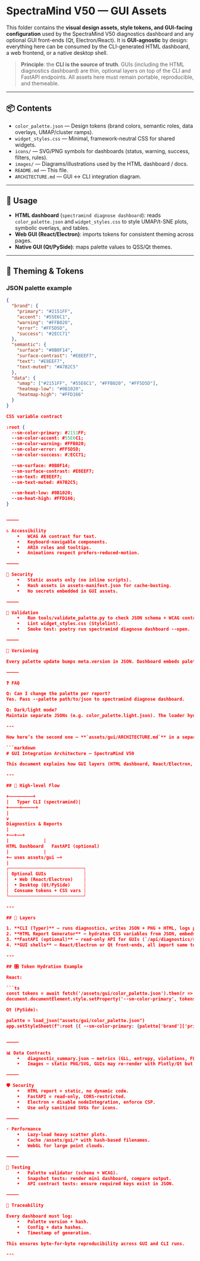 # SpectraMind V50 — GUI Assets

This folder contains the **visual design assets, style tokens, and GUI-facing configuration** used by the SpectraMind V50 diagnostics dashboard and any optional GUI front-ends (Qt, Electron/React). It is **GUI-agnostic** by design: everything here can be consumed by the CLI-generated HTML dashboard, a web frontend, or a native desktop shell.

> **Principle**: the **CLI is the source of truth**. GUIs (including the HTML diagnostics dashboard) are thin, optional layers on top of the CLI and FastAPI endpoints. All assets here must remain portable, reproducible, and themeable.

---

## 📦 Contents

- `color_palette.json` — Design tokens (brand colors, semantic roles, data overlays, UMAP/cluster ramps).
- `widget_styles.css` — Minimal, framework-neutral CSS for shared widgets.
- `icons/` — SVG/PNG symbols for dashboards (status, warning, success, filters, rules).
- `images/` — Diagrams/illustrations used by the HTML dashboard / docs.
- `README.md` — This file.
- `ARCHITECTURE.md` — GUI ↔ CLI integration diagram.

---

## 🔌 Usage

- **HTML dashboard** (`spectramind diagnose dashboard`): reads `color_palette.json` and `widget_styles.css` to style UMAP/t-SNE plots, symbolic overlays, and tables.
- **Web GUI (React/Electron)**: imports tokens for consistent theming across pages.
- **Native GUI (Qt/PySide)**: maps palette values to QSS/Qt themes.

---

## 🎨 Theming & Tokens

### JSON palette example

```json
{
  "brand": {
    "primary": "#2151FF",
    "accent": "#55E6C1",
    "warning": "#FFB020",
    "error": "#FF5D5D",
    "success": "#2ECC71"
  },
  "semantic": {
    "surface": "#0B0F14",
    "surface-contrast": "#E8EEF7",
    "text": "#E8EEF7",
    "text-muted": "#A7B2C5"
  },
  "data": {
    "umap": ["#2151FF", "#55E6C1", "#FFB020", "#FF5D5D"],
    "heatmap-low": "#0B1020",
    "heatmap-high": "#FFD166"
  }
}

CSS variable contract

:root {
  --sm-color-primary: #2151FF;
  --sm-color-accent: #55E6C1;
  --sm-color-warning: #FFB020;
  --sm-color-error: #FF5D5D;
  --sm-color-success: #2ECC71;

  --sm-surface: #0B0F14;
  --sm-surface-contrast: #E8EEF7;
  --sm-text: #E8EEF7;
  --sm-text-muted: #A7B2C5;

  --sm-heat-low: #0B1020;
  --sm-heat-high: #FFD166;
}


⸻

♿ Accessibility
	•	WCAG AA contrast for text.
	•	Keyboard-navigable components.
	•	ARIA roles and tooltips.
	•	Animations respect prefers-reduced-motion.

⸻

🔐 Security
	•	Static assets only (no inline scripts).
	•	Hash assets in assets-manifest.json for cache-busting.
	•	No secrets embedded in GUI assets.

⸻

🧪 Validation
	•	Run tools/validate_palette.py to check JSON schema + WCAG contrast.
	•	Lint widget_styles.css (Stylelint).
	•	Smoke test: poetry run spectramind diagnose dashboard --open.

⸻

🔄 Versioning

Every palette update bumps meta.version in JSON. Dashboard embeds palette version + hash in its footer and logs to logs/v50_debug_log.md.

⸻

❓ FAQ

Q: Can I change the palette per report?
Yes. Pass --palette path/to/json to spectramind diagnose dashboard.

Q: Dark/light mode?
Maintain separate JSONs (e.g. color_palette.light.json). The loader hydrates the correct one at runtime.

---

Now here’s the second one — **`assets/gui/ARCHITECTURE.md`** in a separate box:

```markdown
# GUI Integration Architecture — SpectraMind V50

This document explains how GUI layers (HTML dashboard, React/Electron, or Qt) consume assets from `assets/gui/` and integrate with the CLI-first V50 pipeline.

---

## 🧭 High-level Flow

+———————––+
|   Typer CLI (spectramind)|
+———–+———––+
|
v
Diagnostics & Reports
|
+——+——+
|             |
HTML Dashboard   FastAPI (optional)
|             |
+— uses assets/gui —+
|
┌────────────────────────────┐
│ Optional GUIs              │
│  • Web (React/Electron)    │
│  • Desktop (Qt/PySide)     │
│  Consume tokens + CSS vars │
└────────────────────────────┘

---

## 🧱 Layers

1. **CLI (Typer)** — runs diagnostics, writes JSON + PNG + HTML, logs palette version.  
2. **HTML Report Generator** — hydrates CSS variables from JSON, embeds plots + overlays.  
3. **FastAPI (optional)** — read-only API for GUIs (`/api/diagnostics/summary`, `/api/assets/palette`).  
4. **GUI shells** — React/Electron or Qt front-ends, all import same tokens.

---

## 🎛 Token Hydration Example

React:

```ts
const tokens = await fetch('/assets/gui/color_palette.json').then(r => r.json());
document.documentElement.style.setProperty('--sm-color-primary', tokens.brand.primary);

Qt (PySide):

palette = load_json("assets/gui/color_palette.json")
app.setStyleSheet(f":root {{ --sm-color-primary: {palette['brand']['primary']}; }}")


⸻

📊 Data Contracts
	•	diagnostic_summary.json — metrics (GLL, entropy, violations, FFT) + latent coords.
	•	Images — static PNG/SVG, GUIs may re-render with Plotly/Qt but must follow palette colors.

⸻

🛡 Security
	•	HTML report = static, no dynamic code.
	•	FastAPI = read-only, CORS-restricted.
	•	Electron = disable nodeIntegration, enforce CSP.
	•	Use only sanitized SVGs for icons.

⸻

⚡ Performance
	•	Lazy-load heavy scatter plots.
	•	Cache /assets/gui/* with hash-based filenames.
	•	WebGL for large point clouds.

⸻

📸 Testing
	•	Palette validator (schema + WCAG).
	•	Snapshot tests: render mini dashboard, compare output.
	•	API contract tests: ensure required keys exist in JSON.

⸻

🔄 Traceability

Every dashboard must log:
	•	Palette version + hash.
	•	Config + data hashes.
	•	Timestamp of generation.

This ensures byte-for-byte reproducibility across GUI and CLI runs.

---